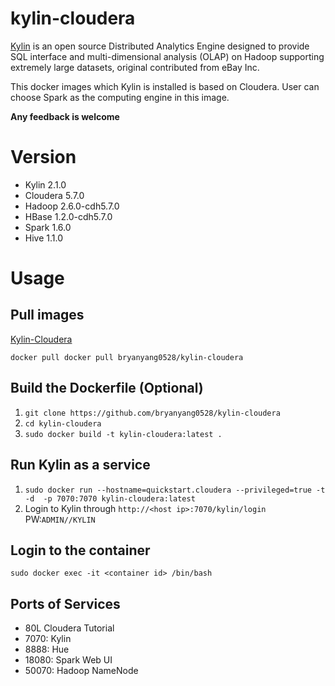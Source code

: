 # kylin-cloudera

[Kylin](http://kylin.apache.org/) is an open source Distributed Analytics Engine designed to provide SQL interface and multi-dimensional analysis (OLAP) on Hadoop supporting extremely large datasets, original contributed from eBay Inc.

This docker images which Kylin is installed is based on Cloudera.
User can choose Spark as the computing engine in this image.

**Any feedback is welcome**

# Version

* Kylin 2.1.0
* Cloudera 5.7.0
* Hadoop 2.6.0-cdh5.7.0
* HBase 1.2.0-cdh5.7.0
* Spark 1.6.0
* Hive 1.1.0

# Usage
## Pull images

[Kylin-Cloudera](https://hub.docker.com/r/bryanyang0528/kylin-cloudera/)

`docker pull docker pull bryanyang0528/kylin-cloudera`

## Build the Dockerfile (Optional)

1. `git clone https://github.com/bryanyang0528/kylin-cloudera`
2. `cd kylin-cloudera`
3. `sudo docker build -t kylin-cloudera:latest .`

## Run Kylin as a service

1. `sudo docker run --hostname=quickstart.cloudera --privileged=true -t -d  -p 7070:7070 kylin-cloudera:latest`
2. Login to Kylin through `http://<host ip>:7070/kylin/login`   PW:`ADMIN//KYLIN`

## Login to the container
`sudo docker exec -it <container id> /bin/bash`

## Ports of Services

* 80L Cloudera Tutorial
* 7070: Kylin
* 8888: Hue
* 18080: Spark Web UI
* 50070: Hadoop NameNode 
